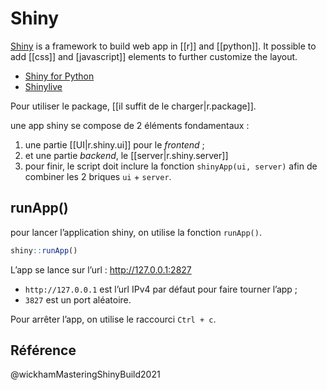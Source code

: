 # Shiny

[Shiny](https://shiny.posit.co/) is a framework to build web app in [[r]] and
[[python]]. It possible to add [[css]] and [javascript]] elements to further
customize the layout.


- [Shiny for Python](https://shiny.rstudio.com/py/docs/overview.html)
- [Shinylive](https://shiny.posit.co/py/docs/shinylive.html)

Pour utiliser le package, [[il suffit de le charger|r.package]].

une app shiny se compose de 2 éléments fondamentaux :

1. une partie [[UI|r.shiny.ui]] pour le _frontend_ ;
2. et une partie _backend_, le [[server|r.shiny.server]]
3. pour finir, le script doit inclure la fonction `shinyApp(ui, server)` afin de combiner les 2 briques `ui` + `server`.

## runApp()

pour lancer l’application shiny, on utilise la fonction `runApp()`.

```r
shiny::runApp()
```

L’app se lance sur l’url : http://127.0.0.1:2827

- `http://127.0.0.1` est l’url IPv4 par défaut pour faire tourner l’app ;
- `3827` est un port aléatoire.

Pour arrêter l’app, on utilise le raccourci `Ctrl + c`.

## Référence

@wickhamMasteringShinyBuild2021
